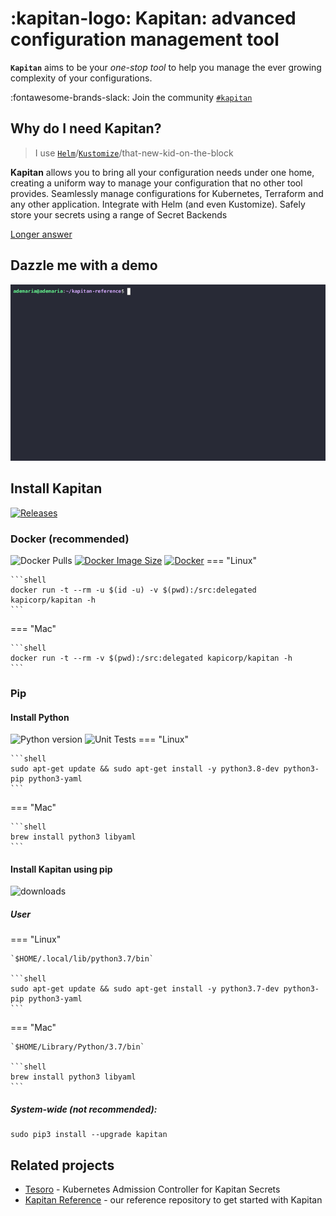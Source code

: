 # :kapitan-logo: Kapitan: advanced configuration management tool


**`Kapitan`** aims to be your *one-stop tool* to help you manage the ever growing complexity of your configurations.

:fontawesome-brands-slack: Join the community [`#kapitan`](https://kubernetes.slack.com/archives/C981W2HD3)

## Why do I need **Kapitan**? 

> I use [`Helm`](https://helm.sh)/[`Kustomize`](https://kustomize.io/)/that-new-kid-on-the-block

**Kapitan** allows you to bring all your configuration needs under one home, creating a uniform way to manage your configuration that no other tool provides. Seamlessly manage configurations for Kubernetes, Terraform and any other application. Integrate with Helm (and even Kustomize). Safely store your secrets using a range of Secret Backends

[Longer answer](FAQ.md#why-do-i-need-kapitan)

## Dazzle me with a demo

![demo](images/kapitan-demo.gif)
## Install Kapitan
[![Releases](https://img.shields.io/github/release/kapicorp/kapitan.svg)](https://github.com/kapicorp/kapitan/releases)

### Docker (recommended)
![Docker Pulls](https://img.shields.io/docker/pulls/kapicorp/kapitan)
[![Docker Image Size](https://img.shields.io/docker/image-size/kapicorp/kapitan/latest.svg)](https://hub.docker.com/r/kapicorp/kapitan)
[![Docker](https://github.com/kapicorp/kapitan/workflows/Docker%20Build%20and%20Push/badge.svg)](https://github.com/kapicorp/kapitan/actions?query=workflow%3A%22Docker+Build+and+Push%22)
=== "Linux"

    ```shell
    docker run -t --rm -u $(id -u) -v $(pwd):/src:delegated kapicorp/kapitan -h
    ```

=== "Mac"

    ```shell
    docker run -t --rm -v $(pwd):/src:delegated kapicorp/kapitan -h
    ```

### Pip 

#### Install Python
![Python version](https://img.shields.io/github/pipenv/locked/python-version/kapicorp/kapitan.svg)
![Unit Tests](https://github.com/kapicorp/kapitan/actions/workflows/test.yml/badge.svg)
=== "Linux"

    ```shell
    sudo apt-get update && sudo apt-get install -y python3.8-dev python3-pip python3-yaml
    ```

=== "Mac"

    ```shell
    brew install python3 libyaml
    ```

#### Install Kapitan using pip
![downloads](https://img.shields.io/pypi/dm/kapitan)

##### User

=== "Linux"

    `$HOME/.local/lib/python3.7/bin`

    ```shell
    sudo apt-get update && sudo apt-get install -y python3.7-dev python3-pip python3-yaml
    ```

=== "Mac"

    `$HOME/Library/Python/3.7/bin`

    ```shell
    brew install python3 libyaml
    ```


##### System-wide (not recommended):

```shell
sudo pip3 install --upgrade kapitan
```

## Related projects

* [Tesoro](https://github.com/kapicorp/tesoro) - Kubernetes Admission Controller for Kapitan Secrets
* [Kapitan Reference](https://github.com/kapicorp/kapitan-reference) - our reference repository to get started with Kapitan
